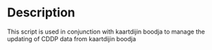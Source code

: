 # Description
This script is used in conjunction with kaartdijin boodja to manage the updating of CDDP data from kaartdijin boodja

